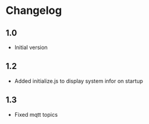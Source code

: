 # Changelog

## 1.0
- Initial version

## 1.2
- Added initialize.js to display system infor on startup

## 1.3
- Fixed mqtt topics